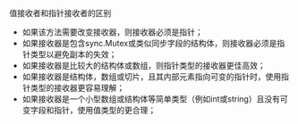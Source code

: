 值接收者和指针接收者的区别

- 如果该方法需要改变接收器，则接收器必须是指针；
- 如果接收器是包含sync.Mutex或类似同步字段的结构体，则接收器必须是指针类型以避免副本的失效；
- 如果接收器是比较大的结构体或数组，则指针类型的接收器更佳高效；
- 如果接收器是结构体，数组或切片，且其内部元素指向可变的指针时，使用指针类型的接收器更容易理解；
- 如果接收器是一个小型数组或结构体等简单类型（例如int或string）且没有可变字段和指针，使用值类型的更合理；